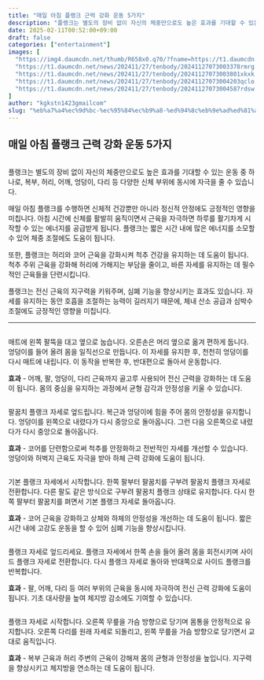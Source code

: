 ```yaml
---
title: "매일 아침 플랭크 근력 강화 운동 5가지"
description: "플랭크는 별도의 장비 없이 자신의 체중만으로도 높은 효과를 기대할 수 있는 운동 중 하나로, 복부, 허리, 어깨, 엉덩이, 다리 등 다양한 신체 부위에 동시에 자극을 줄 수 있습니다."
date: 2025-02-11T00:52:00+09:00
draft: false
categories: ["entertainment"]
images: [
  "https://img4.daumcdn.net/thumb/R658x0.q70/?fname=https://t1.daumcdn.net/news/202411/27/tenbody/20241127073003002fnnj.jpg"
  "https://t1.daumcdn.net/news/202411/27/tenbody/20241127073003378rmrg.gif"
  "https://t1.daumcdn.net/news/202411/27/tenbody/20241127073003801xkxk.gif"
  "https://t1.daumcdn.net/news/202411/27/tenbody/20241127073004203qclo.gif"
  "https://t1.daumcdn.net/news/202411/27/tenbody/20241127073004587rdsw.gif"
]
author: "kgkstn1423gmailcom"
slug: "%eb%a7%a4%ec%9d%bc-%ec%95%84%ec%b9%a8-%ed%94%8c%eb%9e%ad%ed%81%ac-%ea%b7%bc%eb%a0%a5-%ea%b0%95%ed%99%94-%ec%9a%b4%eb%8f%99-5%ea%b0%80%ec%a7%80"
---
```


<h2 >매일 아침 플랭크 근력 강화 운동 5가지</h2> <figure ><img src="https://img4.daumcdn.net/thumb/R658x0.q70/?fname=https://t1.daumcdn.net/news/202411/27/tenbody/20241127073003002fnnj.jpg" alt=""/></figure> <p>플랭크는 별도의 장비 없이 자신의 체중만으로도 높은 효과를 기대할 수 있는 운동 중 하나로, 복부, 허리, 어깨, 엉덩이, 다리 등 다양한 신체 부위에 동시에 자극을 줄 수 있습니다.</p> <p>매일 아침 플랭크를 수행하면 신체적 건강뿐만 아니라 정신적 안정에도 긍정적인 영향을 미칩니다. 아침 시간에 신체를 활발히 움직이면서 근육을 자극하면 하루를 활기차게 시작할 수 있는 에너지를 공급받게 됩니다. 플랭크는 짧은 시간 내에 많은 에너지를 소모할 수 있어 체중 조절에도 도움이 됩니다.</p> <p>또한, 플랭크는 허리와 코어 근육을 강화시켜 척추 건강을 유지하는 데 도움이 됩니다. 척추 주위 근육을 강화해 허리에 가해지는 부담을 줄이고, 바른 자세를 유지하는 데 필수적인 근육들을 단련시킵니다.</p> <p>플랭크는 전신 근육의 지구력을 키워주며, 심폐 기능을 향상시키는 효과도 있습니다. 자세를 유지하는 동안 호흡을 조절하는 능력이 길러지기 때문에, 체내 산소 공급과 심박수 조절에도 긍정적인 영향을 미칩니다.</p> <hr /> <figure ><img src="https://t1.daumcdn.net/news/202411/27/tenbody/20241127073003378rmrg.gif" alt=""/></figure> <p>매트에 왼쪽 팔뚝을 대고 옆으로 눕습니다. 오른손은 머리 옆으로 옮겨 편하게 둡니다. 엉덩이를 들어 올려 몸을 일직선으로 만듭니다. 이 자세를 유지한 후, 천천히 엉덩이를 다시 매트에 내립니다. 이 동작을 반복한 후, 반대편으로 돌아서 운동합니다.</p> <p><strong>효과</strong> - 어깨, 팔, 엉덩이, 다리 근육까지 골고루 사용되어 전신 근력을 강화하는 데 도움이 됩니다. 몸의 중심을 유지하는 과정에서 균형 감각과 안정성을 키울 수 있습니다.</p> <figure ><img src="https://t1.daumcdn.net/news/202411/27/tenbody/20241127073003801xkxk.gif" alt=""/></figure> <p>팔꿈치 플랭크 자세로 엎드립니다. 복근과 엉덩이에 힘을 주어 몸의 안정성을 유지합니다. 엉덩이를 왼쪽으로 내렸다가 다시 중앙으로 돌아옵니다. 그런 다음 오른쪽으로 내렸다가 다시 중앙으로 돌아옵니다.</p> <p><strong>효과</strong> - 코어를 단련함으로써 척추를 안정화하고 전반적인 자세를 개선할 수 있습니다. 엉덩이와 허벅지 근육도 자극을 받아 하체 근력 강화에 도움이 됩니다.</p> <figure ><img src="https://t1.daumcdn.net/news/202411/27/tenbody/20241127073004203qclo.gif" alt=""/></figure> <p>기본 플랭크 자세에서 시작합니다. 한쪽 팔부터 팔꿈치를 구부려 팔꿈치 플랭크 자세로 전환합니다. 다른 팔도 같은 방식으로 구부려 팔꿈치 플랭크 상태로 유지합니다. 다시 한쪽 팔부터 팔꿈치를 펴면서 기본 플랭크 자세로 돌아옵니다.</p> <p><strong>효과</strong> - 코어 근육을 강화하고 상체와 하체의 안정성을 개선하는 데 도움이 됩니다. 짧은 시간 내에 고강도 운동을 할 수 있어 심폐 기능을 향상시킵니다.</p> <figure ><img src="https://t1.daumcdn.net/news/202411/27/tenbody/20241127073004587rdsw.gif" alt=""/></figure> <p>플랭크 자세로 엎드리세요. 플랭크 자세에서 한쪽 손을 들어 올려 몸을 회전시키며 사이드 플랭크 자세로 전환합니다. 다시 플랭크 자세로 돌아와 반대쪽으로 사이드 플랭크를 반복합니다.</p> <p><strong>효과</strong> - 팔, 어깨, 다리 등 여러 부위의 근육을 동시에 자극하여 전신 근력 강화에 도움이 됩니다. 기초 대사량을 높여 체지방 감소에도 기여할 수 있습니다.</p> <figure ><img src="https://t1.daumcdn.net/news/202411/27/tenbody/20241127073004929eufc.gif" alt=""/></figure> <p>플랭크 자세로 시작합니다. 오른쪽 무릎을 가슴 방향으로 당기며 몸통을 안정적으로 유지합니다. 오른쪽 다리를 원래 자세로 되돌리고, 왼쪽 무릎을 가슴 방향으로 당기면서 교대로 움직입니다.</p> <p><strong>효과</strong> - 복부 근육과 허리 주변의 근육이 강해져 몸의 균형과 안정성을 높입니다. 지구력을 향상시키고 체지방을 연소하는 데 도움이 됩니다.</p>